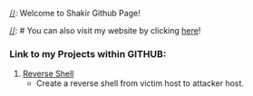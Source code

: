 [//]: Welcome to Shakir Github Page!

[//]: # (This is a comment! Hopefully it doesn't appear in the page...)

[//]: # You can also visit my website by clicking [here](https://andiazfar.wixsite.com/website)!

[//]: ![Alt](KK.png)

### Link to my Projects within GITHUB: 
1. [Reverse Shell](https://github.com/shakirulmuez/reverse_shell)
	* Create a reverse shell from victim host to attacker host.
